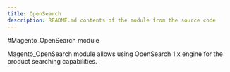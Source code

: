 ```yaml
---
title: OpenSearch
description: README.md contents of the module from the source code
---
```


#Magento_OpenSearch module

Magento_OpenSearch module allows using OpenSearch 1.x engine for the product searching capabilities.
